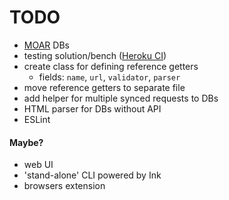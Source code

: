 # TODO

* [MOAR](https://www.urbandictionary.com/define.php?term=moar) DBs 
* testing solution/bench ([Heroku CI](https://devcenter.heroku.com/articles/heroku-ci#configuration-using-app-json))
* create class for defining reference getters
    * fields: `name`, `url`, `validator`, `parser`
* move reference getters to separate file
* add helper for multiple synced requests to DBs 
* HTML parser for DBs without API
* ESLint

#### Maybe?

* web UI
* 'stand-alone' CLI powered by Ink
* browsers extension
